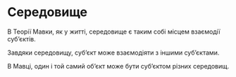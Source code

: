 # Середовище

В <subject>Теорії Мавки</subject>, як у житті, середовище є таким собі місцем
взаємодії субʼєктів.

Завдяки середовищу, субʼєкт може взаємодіяти з іншими субʼєктами.

В <subject>Мавці</subject>, один і той самий обʼєкт може бути субʼєктом різних середовищ.
